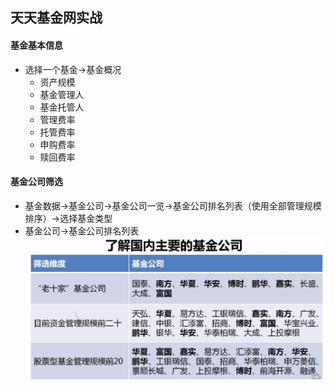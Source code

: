 ## 天天基金网实战
#### 基金基本信息
- 选择一个基金->基金概况
    - 资产规模
    - 基金管理人
    - 基金托管人
    - 管理费率
    - 托管费率
    - 申购费率
    - 赎回费率

#### 基金公司筛选
- 基金数据->基金公司->基金公司一览->基金公司排名列表（使用全部管理规模排序）->选择基金类型
- 基金公司->基金公司排名列表
![基金公司排名](../../pic/基金公司排名.JPG)

